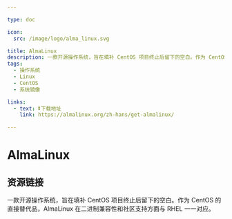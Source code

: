 ```yaml
---

type: doc

icon:
  src: /image/logo/alma_linux.svg

title: AlmaLinux
description: 一款开源操作系统，旨在填补 CentOS 项目终止后留下的空白。作为 CentOS 的直接替代品，AlmaLinux 在二进制兼容性和社区支持方面与 RHEL 一一对应。
tags:
  - 操作系统
  - Linux
  - CentOS
  - 系统镜像

links:
  - text: ⏬下载地址
    link: https://almalinux.org/zh-hans/get-almalinux/

---
```


<ShowLogo />

# AlmaLinux

<ShowTags />

<ShowBreadcrumb />

## 资源链接

<ShowLinks />

一款开源操作系统，旨在填补 CentOS 项目终止后留下的空白。作为 CentOS 的直接替代品，AlmaLinux 在二进制兼容性和社区支持方面与 RHEL 一一对应。
